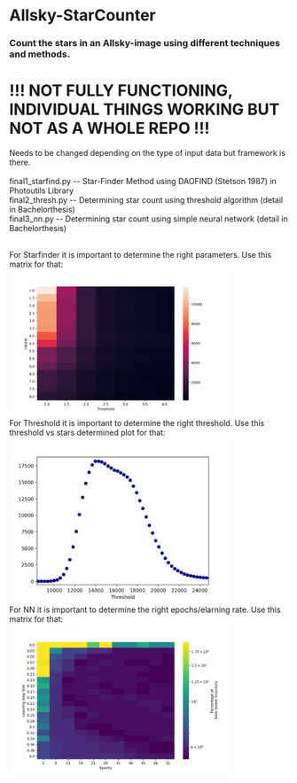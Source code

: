 # Allsky-StarCounter
### Count the stars in an Allsky-image using different techniques and methods.

# !!! NOT FULLY FUNCTIONING, INDIVIDUAL THINGS WORKING BUT NOT AS A WHOLE REPO !!!

Needs to be changed depending on the type of input data but framework is there.<br/>
<br/>
final1_starfind.py -- Star-Finder Method using DAOFIND (Stetson 1987) in Photoutils Library<br/>
final2_thresh.py -- Determining star count using threshold algorithm (detail in Bachelorthesis)<br/>
final3_nn.py -- Determining star count using simple neural network (detail in Bachelorthesis)<br/>
<br/>

For Starfinder it is important to determine the right parameters. Use this matrix for that:<br/>
<img src="images/method1_starfinder_params.png" width = 400> <br/>
For Threshold it is important to determine the right threshold. Use this threshold vs stars determined plot for that:<br/>
<img src="images/method2-thresholdstars_closer.png" width = 400> <br/>
For NN it is important to determine the right epochs/elarning rate. Use this matrix for that:<br/>
<img src="images/nn_results1.png" width = 400> <br/>
